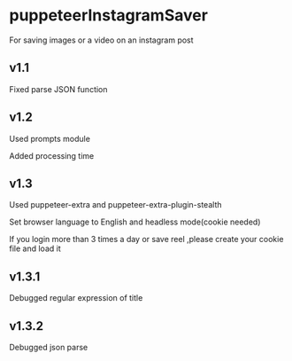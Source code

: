 # puppeteerInstagramSaver

For saving images or a video on an instagram post

## v1.1

Fixed parse JSON function

## v1.2

Used prompts module

Added processing time

## v1.3

Used puppeteer-extra and puppeteer-extra-plugin-stealth

Set browser language to English and headless mode(cookie needed)

If you login more than 3 times a day or save reel ,please create your cookie file and load it

## v1.3.1

Debugged regular expression of title

## v1.3.2

Debugged json parse
